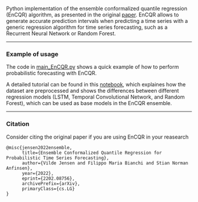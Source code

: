 Python implementation of the ensemble conformalized quantile regression (EnCQR) algorithm, as presented in the original [paper](https://arxiv.org/abs/2202.08756). 
EnCQR allows to generate accurate prediction intervals when predicting a time series with a generic regression algorithm for time series forecasting, such as a Recurrent Neural Network or Random Forest.

---
### Example of usage
The code in [main_EnCQR.py](https://github.com/FilippoMB/Ensemble-Conformalized-Quantile-Regression/blob/main/main_EnCQR.py) shows a quick example of how to perform probabilistic forecasting with EnCQR.

A detailed tutorial can be found in this [notebook](https://nbviewer.org/github/FilippoMB/Ensemble-Conformalized-Quantile-Regression/blob/main/example.ipynb), which explaines how the dataset are preprocessed and shows the differences between different regression models (LSTM, Temporal Convolutional Network, and Random Forest), which can be used as base models in the EnCQR ensemble.

----
### Citation
Consider citing the original paper if you are using EnCQR in your reasearch

	@misc{jensen2022ensemble,
	      title={Ensemble Conformalized Quantile Regression for Probabilistic Time Series Forecasting}, 
	      author={Vilde Jensen and Filippo Maria Bianchi and Stian Norman Anfinsen},
	      year={2022},
	      eprint={2202.08756},
	      archivePrefix={arXiv},
	      primaryClass={cs.LG}
	}
